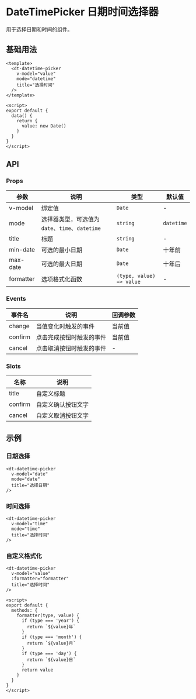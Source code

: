 # DateTimePicker 日期时间选择器

用于选择日期和时间的组件。

## 基础用法

```vue
<template>
  <dt-datetime-picker
    v-model="value"
    mode="datetime"
    title="选择时间"
  />
</template>

<script>
export default {
  data() {
    return {
      value: new Date()
    }
  }
}
</script>
```

## API

### Props

| 参数 | 说明 | 类型 | 默认值 |
|------|------|------|------|
| v-model | 绑定值 | `Date` | - |
| mode | 选择器类型，可选值为 `date`、`time`、`datetime` | `string` | `datetime` |
| title | 标题 | `string` | - |
| min-date | 可选的最小日期 | `Date` | 十年前 |
| max-date | 可选的最大日期 | `Date` | 十年后 |
| formatter | 选项格式化函数 | `(type, value) => value` | - |

### Events

| 事件名 | 说明 | 回调参数 |
|------|------|------|
| change | 当值变化时触发的事件 | 当前值 |
| confirm | 点击完成按钮时触发的事件 | 当前值 |
| cancel | 点击取消按钮时触发的事件 | - |

### Slots

| 名称 | 说明 |
|------|------|
| title | 自定义标题 |
| confirm | 自定义确认按钮文字 |
| cancel | 自定义取消按钮文字 |

## 示例

### 日期选择

```vue
<dt-datetime-picker
  v-model="date"
  mode="date"
  title="选择日期"
/>
```

### 时间选择

```vue
<dt-datetime-picker
  v-model="time"
  mode="time"
  title="选择时间"
/>
```

### 自定义格式化

```vue
<dt-datetime-picker
  v-model="value"
  :formatter="formatter"
  title="选择时间"
/>

<script>
export default {
  methods: {
    formatter(type, value) {
      if (type === 'year') {
        return `${value}年`
      }
      if (type === 'month') {
        return `${value}月`
      }
      if (type === 'day') {
        return `${value}日`
      }
      return value
    }
  }
}
</script>
``` 